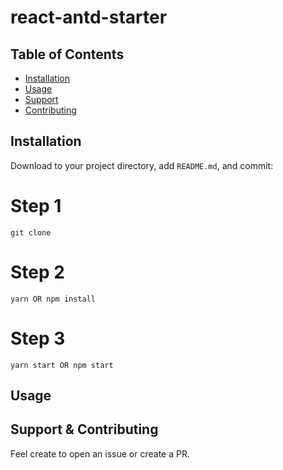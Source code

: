 # react-antd-starter


## Table of Contents

- [Installation](#installation)
- [Usage](#usage)
- [Support](#support)
- [Contributing](#contributing)

## Installation

Download to your project directory, add `README.md`, and commit:

# Step 1
```
git clone
```

# Step 2
```
yarn OR npm install
```

# Step 3
```
yarn start OR npm start
```

## Usage



## Support & Contributing

Feel create to open an issue or create a PR.
